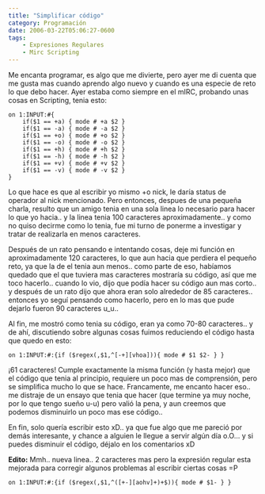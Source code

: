 ```yaml
---
title: "Simplificar código"
category: Programación
date: 2006-03-22T05:06:27-0600
tags:
    - Expresiones Regulares
    - Mirc Scripting
---
```


Me encanta programar, es algo que me divierte, pero ayer me di cuenta que me gusta mas cuando aprendo algo nuevo y cuando es una especie de reto lo que debo hacer. Ayer estaba como siempre en el mIRC, probando unas cosas en Scripting, tenia esto:

```
on 1:INPUT:#{
    if($1 == +a) { mode # +a $2 }
    if($1 == -a) { mode # -a $2 }
    if($1 == +o) { mode # +o $2 }
    if($1 == -o) { mode # -o $2 }
    if($1 == +h) { mode # +h $2 }
    if($1 == -h) { mode # -h $2 }
    if($1 == +v) { mode # +v $2 }
    if($1 == -v) { mode # -v $2 }
}
```

Lo que hace es que al escribir yo mismo +o nick, le daría status de operador al nick mencionado. Pero entonces, despues de una pequeña charla, resulto que un amigo tenia en una sola linea lo necesario para hacer lo que yo hacia.. y la linea tenia 100 caracteres aproximadamente.. y como no quiso decirme como lo tenia, fue mi turno de ponerme a investigar y tratar de realizarla en menos caracteres.

Después de un rato pensando e intentando cosas, deje mi función en aproximadamente 120 caracteres, lo que aun hacia que perdiera el pequeño reto, ya que la de el tenia aun menos.. como parte de eso, habíamos quedado que el que tuviera mas caracteres mostraría su código, así que me toco hacerlo.. cuando lo vio, dijo que podía hacer su código aun mas corto.. y después de un rato dijo que ahora eran solo alrededor de 85 caracteres.. entonces yo seguí pensando como hacerlo, pero en lo mas que pude dejarlo fueron 90 caracteres u\_u..

Al fin, me mostró como tenia su código, eran ya como 70-80 caracteres.. y de ahí, discutiendo sobre algunas cosas fuimos reduciendo el código hasta que quedo en esto:

```
on 1:INPUT:#:{if ($regex(,$1,^[-+][vhoa])){ mode # $1 $2- } }
```

¡61 caracteres! Cumple exactamente la misma función (y hasta mejor) que el código que tenia al principio, requiere un poco mas de comprensión, pero se simplifica mucho lo que se hace. Francamente, me encanto hacer eso.. me distraje de un ensayo que tenia que hacer (que termine ya muy noche, por lo que tengo sueño u-u) pero valió la pena, y aun creemos que podemos disminuirlo un poco mas ese código..

En fin, solo quería escribir esto xD.. ya que fue algo que me pareció por demás interesante, y chance a alguien le llegue a servir algún día o.O... y si puedes disminuir el código, déjalo en los comentarios xD

**Edito:** Mmh.. nueva linea.. 2 caracteres mas pero la expresión regular esta mejorada para corregir algunos problemas al escribir ciertas cosas =P

```
on 1:INPUT:#:{if ($regex(,$1,^([+-][aohv]+)+$)){ mode # $1- } }
```

